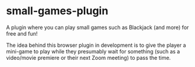 # small-games-plugin
A plugin where you can play small games such as Blackjack (and more) for free and fun!

The idea behind this browser plugin in development is to give the player a mini-game to play while they presumably wait for something (such as a video/movie premiere or their next
Zoom meeting) to pass the time. 